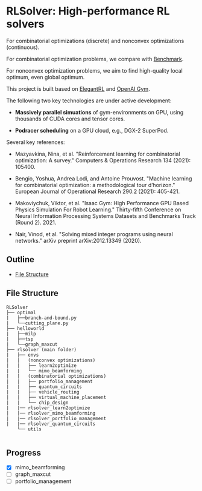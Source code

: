 # RLSolver: High-performance RL solvers

For combinatorial optimizations (discrete) and nonconvex optimizations (continuous).

For combinatorial optimization problems, we compare with [Benchmark](http://plato.asu.edu/bench.html).

For nonconvex optimization problems, we aim to find high-quality local optimum, even global optimum.

This project is built based on [ElegantRL](https://github.com/AI4Finance-Foundation/ElegantRL) and [OpenAI Gym](https://github.com/openai/gym).

The following two key technologies are under active development: 

- **Massively parallel simuations** of gym-environments on GPU, using thousands of CUDA cores and tensor cores.

- **Podracer scheduling** on a GPU cloud, e.g., DGX-2 SuperPod.

Several key references:

- Mazyavkina, Nina, et al. "Reinforcement learning for combinatorial optimization: A survey." Computers & Operations Research 134 (2021): 105400.

- Bengio, Yoshua, Andrea Lodi, and Antoine Prouvost. "Machine learning for combinatorial optimization: a methodological tour d’horizon." European Journal of Operational Research 290.2 (2021): 405-421.

- Makoviychuk, Viktor, et al. "Isaac Gym: High Performance GPU Based Physics Simulation For Robot Learning." Thirty-fifth Conference on Neural Information Processing Systems Datasets and Benchmarks Track (Round 2). 2021.

- Nair, Vinod, et al. "Solving mixed integer programs using neural networks." arXiv preprint arXiv:2012.13349 (2020).


## Outline

- [File Structure](#File-Structure)

## File Structure

```
RLSolver
├── optimal
|   ├──branch-and-bound.py
|   └──cutting_plane.py
├── helloworld
|   ├──milp
|   ├──tsp
|   └──graph_maxcut
├── rlsolver (main folder)
|   ├── envs
|   |   (nonconvex optimizations)
|   |   ├── learn2optimize
|   |   └── mimo_beamforming 
|   |   (combinatorial optimizations)
|   |   ├── portfolio_management
|   |   ├── quantum_circuits
|   |   ├── vehicle_routing
|   |   ├── virtual_machine_placement
|   |   └── chip_design
|   |── rlsolver_learn2optimize
|   |── rlsolver_mimo_beamforming
|   |── rlsolver_portfolio_management
|   |── rlsolver_quantum_circuits
    └── utils


```

## Progress

- [x] mimo_beamforming
- [ ] graph_maxcut
- [ ] portfolio_management
